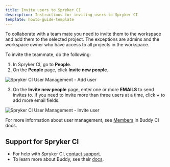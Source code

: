 ```yaml
---
title: Invite users to Spryker CI
description: Instructions for inviting users to Spryker CI
template: howto-guide-template
---
```


To collaborate with a team mate you need to invite them to the workspace and add them to the selected project. The exceptions are admins and the workspace owner who have access to all projects in the workspace.

To invite the teammate, do the following:

1. In Spryker CI, go to **People**.
2. On the **People** page, click **Invite new people**.

![Spryker CI User Management - Add user](https://spryker.s3.eu-central-1.amazonaws.com/docs/paas%2B/dev/advanced-configurations/user-management.md/add_user.png)

3. On the **Invite new people** page, enter one or more **EMAILS** to send invites to.
    If you need to invite more than three users at a time, click **+** to add more email fields.

![Spryker CI User Management - Invite user](https://spryker.s3.eu-central-1.amazonaws.com/docs/paas%2B/dev/advanced-configurations/user-management.md/invite_user.png)

For more information about user management, see [Members](https://buddy.works/docs/collaboration/users/members) in Buddy CI docs.

## Support for Spryker CI

* For help with Spryker CI, [contact support](https://spryker.force.com/support/s/).
* To learn more about Buddy, see their [docs](https://buddy.works/docs).
